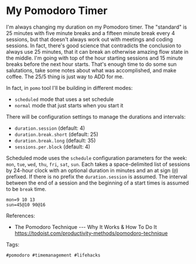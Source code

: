 # My Pomodoro Timer

I'm always changing my duration on my Pomodoro timer. The "standard" is
25 minutes with five minute breaks and a fifteen minute break every 4
sessions, but that doesn't always work out with meetings and coding
sessions. In fact, there's good science that contradicts the conclusion
to always use 25 minutes, that it can break an otherwise amazing flow
state in the middle. I'm going with top of the hour starting sessions
and 15 minute breaks before the next hour starts. That's enough time to
do some sun salutations, take some notes about what was accomplished,
and make coffee. The 25/5 thing is just way to ADD for me.

In fact, in `pomo` tool I'll be building in different modes:

* `scheduled` mode that uses a set schedule
* `normal` mode that just starts when you start it

There will be configuration settings to manage the durations and
intervals:

* `duration.session` (default: 4)
* `duration.break.short` (default: 25)
* `duration.break.long` (default: 35)
* `sessions.per.block` (default: 4)

Scheduled mode uses the `schedule` configuration parameters for the
week: `mon`, `tue`, `wed`, `thu`, `fri`, `sat`, `sun`. Each takes a
space-delimited list of sessions by 24-hour clock with an optional
duration in minutes and an at sign (`@`) prefixed. If there is no prefix
the `duration.session` is assumed. The interval between the end of a
session and the beginning of a start times is assumed to be `break`
time.

```
mon=9 10 13
sun=45@10 90@16
```

References:

* The Pomodoro Technique --- Why It Works & How To Do It
  <https://todoist.com/productivity-methods/pomodoro-technique>

Tags:

    #pomodoro #timemanagement #lifehacks

